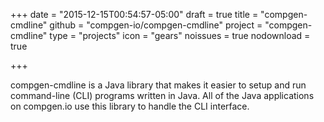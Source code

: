 +++
date = "2015-12-15T00:54:57-05:00"
draft = true
title = "compgen-cmdline"
github = "compgen-io/compgen-cmdline"
project = "compgen-cmdline"
type = "projects"
icon = "gears"
noissues = true
nodownload = true

+++

compgen-cmdline is a Java library that makes it easier to setup and run command-line 
(CLI) programs written in Java. All of the Java applications on compgen.io use this 
library to handle the CLI interface.


